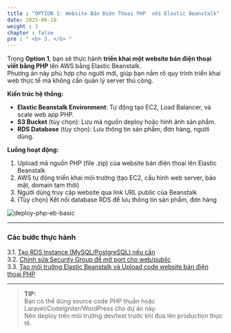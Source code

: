 ```yaml
---
title : "OPTION 1: Website Bán Điện Thoại PHP  với Elastic Beanstalk"
date: 2025-06-18
weight : 3 
chapter : false
pre : " <b> 3. </b> "
---
```


Trong **Option 1**, bạn sẽ thực hành **triển khai một website bán điện thoại viết bằng PHP** lên AWS bằng Elastic Beanstalk.  
Phương án này phù hợp cho người mới, giúp bạn nắm rõ quy trình triển khai web thực tế mà không cần quản lý server thủ công.

**Kiến trúc hệ thống:**
- **Elastic Beanstalk Environment**: Tự động tạo EC2, Load Balancer, và scale web app PHP.
- **S3 Bucket** (tùy chọn): Lưu mã nguồn deploy hoặc hình ảnh sản phẩm.
- **RDS Database** (tùy chọn): Lưu thông tin sản phẩm, đơn hàng, người dùng.

**Luồng hoạt động:**
1. Upload mã nguồn PHP (file .zip) của website bán điện thoại lên Elastic Beanstalk
2. AWS tự động triển khai môi trường (tạo EC2, cấu hình web server, bảo mật, domain tạm thời)
3. Người dùng truy cập website qua link URL public của Beanstalk
4. (Tùy chọn) Kết nối database RDS để lưu thông tin sản phẩm, đơn hàng

![deploy-php-eb-basic](/images/sơdo.png)

---

### Các bước thực hành
3.1. [Tạo RDS Instance (MySQL/PostgreSQL) nếu cần](3.1-Create-RDS-Instance/)  
3.2. [Chỉnh sửa Security Group để mở port cho web/public](3.2-Edit-Security-Group/)  
3.3. [Tạo môi trường Elastic Beanstalk và Upload code website bán điện thoại PHP](3.3-Create-Elastic-Beanstalk/)

---

> **TIP:**  
> Bạn có thể dùng source code PHP thuần hoặc Laravel/CodeIgniter/WordPress cho dự án này.  
> Nên deploy trên môi trường dev/test trước khi đưa lên production thực tế.
